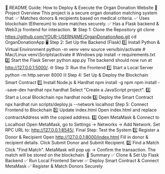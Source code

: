 🚀 README Guide: How to Deploy & Execute the Organ Donation Website
📌 Project Overview
This project is a secure organ donation matching system that:
✅ Matches donors & recipients based on medical criteria.
✅ Uses blockchain (Ethereum) to store matches securely.
✅ Has a Flask backend & Web3.js frontend for interaction.
🛠️ Step 1: Clone the Repository
git clone https://github.com/YOUR-USERNAME/OrganDonationApp.git
cd OrganDonationApp
🖥️ Step 2: Set Up the Backend (Flask)
1️⃣ Install Python & Virtual Environment
python -m venv venv
source venv/bin/activate  # Mac/Linux
venv\Scripts\activate      # Windows
pip install -r requirements.txt
2️⃣ Start the Flask Server
python app.py
The backend should now run at http://127.0.0.1:5000/.
🌐 Step 3: Run the Frontend
1️⃣ Start a Local Server
python -m http.server 8000
⛓️ Step 4: Set Up & Deploy the Blockchain Smart Contract
1️⃣ Install Node.js & Hardhat
npm install -g npm
npm install --save-dev hardhat
npx hardhat
Select "Create a JavaScript project".
2️⃣ Start a Local Blockchain
npx hardhat node
3️⃣ Deploy the Smart Contract
npx hardhat run scripts/deploy.js --network localhost
Step 5: Connect Frontend to Blockchain
1️⃣ Update index.html
Open index.html and replace contractAddress with the copied address.
2️⃣ Open MetaMask & Connect to Localhost
Open MetaMask, go to Settings → Networks → Add Network.
Set RPC URL to: http://127.0.0.1:8545/.
Final Step: Test the System
1️⃣ Register a Donor & Recipient
Open http://127.0.0.1:8000/index.html
Fill in donor & recipient details.
Click Submit Donor and Submit Recipient.
2️⃣ Find a Match
Click "Find Match".
MetaMask will pop up → Confirm the transaction.
The match will be stored on the blockchain.
🎯 Summary
✅ Clone & Set Up Flask Backend
✅ Run Local Frontend Server
✅ Deploy Smart Contract & Connect MetaMask
✅ Register & Match Donors Securely

